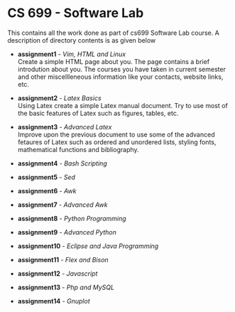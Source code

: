 # CS 699 - Software Lab
This contains all the work done as part of cs699 Software Lab course. A description of directory contents is as given below   

* **assignment1** - _Vim, HTML and Linux_  
Create a simple HTML page about you. The page contains a brief introdution about you. The courses you have taken in current semester and other miscellleneous information like your contacts, website links, etc.  

* **assignment2** - _Latex Basics_  
Using Latex create a simple Latex manual document. Try to use most of the basic features of Latex such as figures, tables, etc.

* **assignment3** - _Advanced Latex_  
Improve upon the previous document to use some of the advanced fetaures of Latex such as ordered and unordered lists, styling  fonts, mathematical functions and bibliography.

* **assignment4** - _Bash Scripting_  

* **assignment5** - _Sed_  

* **assignment6** - _Awk_  

* **assignment7** - _Advanced Awk_  

* **assignment8** - _Python Programming_  

* **assignment9** - _Advanced Python_  

* **assignment10** - _Eclipse and Java Programming_  

* **assignment11** - _Flex and Bison_  

* **assignment12** - _Javascript_ 

* **assignment13** - _Php and MySQL_  

* **assignment14** - _Gnuplot_  
